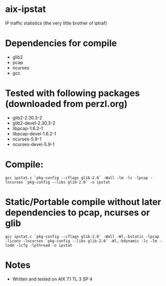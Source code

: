 # aix-ipstat

IP traffic statistics (the very little brother of iptraf)

# Dependencies for compile
- glib2
- pcap
- ncurses
- gcc

# Tested with following packages (downloaded from perzl.org)
- glib2-2.30.3-2
- glib2-devel-2.30.3-2
- libpcap-1.6.2-1
- libpcap-devel-1.6.2-1
- ncurses-5.9-1
- ncurses-devel-5.9-1

# Compile:
```
gcc ipstat.c `pkg-config --cflags glib-2.0` -Wall -lm -lc -lpcap -lncurses `pkg-config --libs glib-2.0` -o ipstat
```
# Static/Portable compile without later dependencies to pcap, ncurses or glib
```
gcc ipstat.c `pkg-config --cflags glib-2.0` -Wall -Wl,-bstatic -lpcap -liconv -lncurses `pkg-config --libs glib-2.0` -Wl,-bdynamic -lc -lm -lodm -lcfg -lpthread -o ipstat
```

# Notes
- Written and tested on AIX 7.1 TL 3 SP 4
